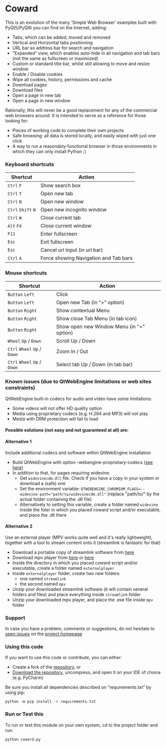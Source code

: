 # Coward

This is an evolution of the many 'Simple Web Browser' examples built with PyQt5/PyQt6 you can find on the Internet, adding:

- Tabs, which can be added, moved and removed
- Vertical and Horizontal tabs positioning
- URL bar as address bar for search and navigation
- "Expanded" view, which enables auto-hide in all navigation and tab bars (not the same as fullscreen or maximized)
- Custom or standard title bar, whilst still allowing to move and resize window
- Enable / Disable cookies
- Wipe all cookies, history, permissions and cache
- Download pages
- Download files
- Open a page in new tab
- Open a page in new window

Rationally, this will never be a good replacement for any of the commercial web browsers around. It is intended to serve as a reference for those looking for:
- Pieces of working code to complete their own projects
- Safe browsing: all data is stored locally, and easily wiped with just one click
- A way to run a reasonably-functional browser in those environments in which they can only install Python ;)

### Keyboard shortcuts

| Shortcut             | Action                                 |
|----------------------|----------------------------------------|
| `Ctrl` `F`           | Show search box                        |
| `Ctrl` `T`           | Open new tab                           |
| `Ctrl` `N`           | Open new window                        |
| `Ctrl` `Shift` `N`   | Open new incognito window              |
| `Ctrl` `W`           | Close current tab                      |
| `Alt` `F4`           | Close current window                   |
| `F11`                | Enter fullscreen                       |
| `Esc`                | Exit fullscreen                        |
| `Esc`                | Cancel url input (in url bar)          |
| `Ctrl` `A`           | Force showing Navigation and Tab bars  |

### Mouse shortcuts

| Shortcut                       | Action                                    |
|--------------------------------|-------------------------------------------|
| `Button` `Left`                | Click                                     |
| `Button` `Left`                | Open new Tab (in "+" option)              |
| `Button` `Right`               | Show contextual Menu                      |
| `Button` `Right`               | Show close Tab Menu (in tab icon)         |
| `Button` `Right`               | Show open new Window Menu (in "+" option) |
| `Wheel` `Up` / `Down`          | Scroll Up / Down                          |
| `Ctrl` `Wheel` `Up` / `Down`   | Zoom In / Out                             |
| `Ctrl` `Wheel` `Up` / `Down`   | Select tab Up / Down (in tab bar)         |

### Known issues (due to QtWebEngine limitations or web sites constraints)

QtWebEngine built-in codecs for audio and video have some limitations:
- Some videos will not offer HD quality option
- Media using proprietary codecs (e.g. H.264 and MP3) will not play 
- Media with DRM protection will fail to load

#### Possible solutions (not easy and not guaranteed at all) are:

#### Alternative 1
Include additional codecs and software within QtWebEngine installation

- Build QtWebEngine with option -webengine-proprietary-codecs ([see here](https://doc.qt.io/qt-6/qtwebengine-features.html#audio-and-video-codecs))
- In addition to that, for pages requiring widevine:
  - Get `widevinecdm.dll` file. Check if you have a copy in your system or download a (safe) one
  - Set the environment variable: `QTWEBENGINE_CHROMIUM_FLAGS=--widevine-path="path/to/widevinecdm.dll"` (replace "path/to/" by the actual folder containing the .dll file)
  - Alternatively to setting this variable, create a folder named `widevine` inside the foler in which you placed coward script and/or executable, and place the .dll there

#### Alternative 2
Use an external player (MPV works quite well and it's really lightweight), together with a tool to stream content onto it (streamlink is fantastic for that)

- Download a portable copy of streamlink software from [here](https://github.com/streamlink/windows-builds/releases/download/7.5.0-1/streamlink-7.5.0-1-py313-x86_64.zip)
- Download mpv player from [here](https://github.com/shinchiro/mpv-winbuild-cmake/releases/download/20250827/mpv-aarch64-20250827-git-9f153e2.7z) or [here](https://github.com/zhongfly/mpv-winbuild/releases/download/2025-09-01-efb70d7/mpv-aarch64-20250901-git-efb70d7.7z)
- Inside the directory in which you placed coward script and/or executable, create a folder named `externalplayer`
- Inside `externalplayer` folder, create two new folders:
  - one named `streamlink`
  - the second named `mpv`
- Unzip your downloaded streamlink software (it will contain several folders and files) and place everything inside `streamlink` folder 
- Unzip your downloaded mpv player, and place the .exe file inside `mpv` folder

### Support

In case you have a problem, comments or suggestions, do not hesitate to [open issues](https://github.com/Kalmat/Coward/issues) on the [project homepage](https://github.com/Kalmat/Coward)

### Using this code

If you want to use this code or contribute, you can either:

- Create a fork of the [repository](https://github.com/Kalmat/Coward), or
- [Download the repository](https://github.com/Kalmat/Coward/archive/refs/heads/master.zip), uncompress, and open it on your IDE of choice (e.g. PyCharm)

Be sure you install all dependencies described on "requirements.txt" by using pip:

    python -m pip install -r requirements.txt

### Run or Test this

To run or test this module on your own system, cd to the project folder and run:

    python coward.py
